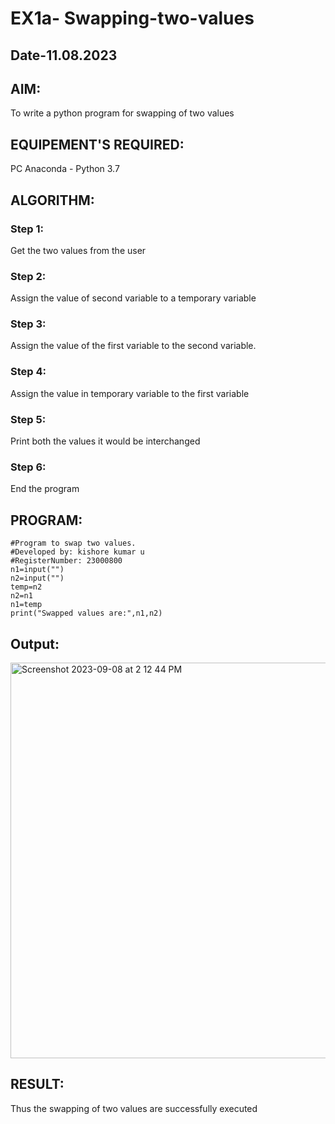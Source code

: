 # EX1a- Swapping-two-values
## Date-11.08.2023
## AIM:
To write a python program for swapping of two values
## EQUIPEMENT'S REQUIRED: 
PC
Anaconda - Python 3.7
## ALGORITHM: 
### Step 1:
Get the two values from the user
### Step 2: 
Assign the value of second variable to a temporary variable 
### Step 3: 
Assign the value of the first variable to the second variable.
### Step 4:  
Assign the value in temporary variable to the first variable
### Step 5: 
Print both the values it would be interchanged
### Step 6: 
End the program
## PROGRAM:
```
#Program to swap two values.
#Developed by: kishore kumar u  
#RegisterNumber: 23000800
n1=input("")
n2=input("")
temp=n2
n2=n1
n1=temp
print("Swapped values are:",n1,n2)
```

## Output:

<img width="633" alt="Screenshot 2023-09-08 at 2 12 44 PM" src="https://github.com/Kishorekumar22060/Swapping-two-values/assets/141472136/770cd05c-5036-45f6-9970-b266273d121f">

## RESULT:
Thus the swapping of two values are successfully executed




